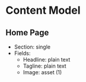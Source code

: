 # Content Model

## Home Page

- Section: single
- Fields:
  - Headline: plain text
  - Tagline: plain text
  - Image: asset (1)
